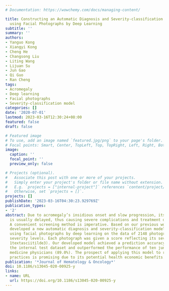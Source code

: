 ```yaml
---
# Documentation: https://wowchemy.com/docs/managing-content/

title: Constructing an Automatic Diagnosis and Severity-classification Model for Acromegaly
  using Facial Photographs by Deep Learning
subtitle: ''
summary: ''
authors:
- Yanguo Kong
- Xiangyi Kong
- Cheng He
- Changsong Liu
- Liting Wang
- Lijuan Su
- Jun Gao
- Qi Guo
- Ran Cheng
tags:
- Acromegaly
- Deep learning
- Facial photographs
- Severity-classification model
categories: []
date: '2020-07-01'
lastmod: 2023-03-16T12:30:24+08:00
featured: false
draft: false

# Featured image
# To use, add an image named `featured.jpg/png` to your page's folder.
# Focal points: Smart, Center, TopLeft, Top, TopRight, Left, Right, BottomLeft, Bottom, BottomRight.
image:
  caption: ''
  focal_point: ''
  preview_only: false

# Projects (optional).
#   Associate this post with one or more of your projects.
#   Simply enter your project's folder or file name without extension.
#   E.g. `projects = ["internal-project"]` references `content/project/deep-learning/index.md`.
#   Otherwise, set `projects = []`.
projects: []
publishDate: '2023-03-16T04:30:23.929769Z'
publication_types:
- '2'
abstract: Due to acromegaly’s insidious onset and slow progression, its diagnosis
  is usually delayed, thus causing severe complications and treatment difficulty.
  A convenient screening method is imperative. Based on our previous work, we herein
  developed a new automatic diagnosis and severity-classification model for acromegaly
  using facial photographs by deep learning on the data of 2148 photographs at different
  severity levels. Each photograph was given a score reflecting its severity (range
  1textasciitilde3). Our developed model achieved a prediction accuracy of 90.7% on
  the internal test dataset and outperformed the performance of ten junior internal
  medicine physicians (89.0%). The prospect of applying this model to real clinical
  practices is promising due to its potential health economic benefits.
publication: '*Journal of Hematology & Oncology*'
doi: 10.1186/s13045-020-00925-y
links:
- name: URL
  url: https://doi.org/10.1186/s13045-020-00925-y
---
```

